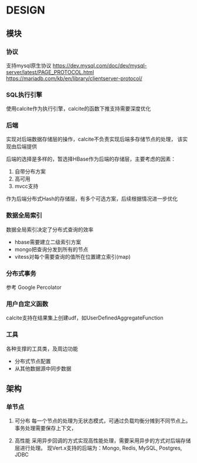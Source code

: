 
# DESIGN

## 模块

### 协议

支持mysql原生协议
https://dev.mysql.com/doc/dev/mysql-server/latest/PAGE_PROTOCOL.html
https://mariadb.com/kb/en/library/clientserver-protocol/

### SQL执行引擎

使用calcite作为执行引擎，calcite的函数下推支持需要深度优化

### 后端

实现对后端数据存储层的操作，calcite不负责实现后端多存储节点的处理，
该实现由后端提供

后端的选择是多样的，暂选择HBase作为后端的存储层，主要考虑的因素：
1. 自带分布方案
2. 高可用
3. mvcc支持

作为后端分布式Hash的存储层，有多个可选方案，后续根据情况进一步优化

### 数据全局索引

数据全局索引决定了分布式查询的效率
- hbase需要建立二级索引方案
- mongo把查询分发到所有的节点
- vitess对每个需要查询的值所在位置建立索引(map)

### 分布式事务

参考 Google Percolator

### 用户自定义函数

calcite支持在结果集上创建udf，如UserDefinedAggregateFunction

### 工具

各种支撑的工具类，及周边功能
- 分布式节点配置
- 从其他数据源中同步数据

## 架构

### 单节点

1. 可分布
每一个节点的处理为无状态模式，可通过负载均衡分摊到不同节点上。
事务处理需要保存上下文，

2. 高性能
采用异步回调的方式实现高性能处理，需要采用异步的方式对后端存储层进行处理。
现Vert.x支持的后端为：Mongo, Redis, MySQL, Postgres, JDBC
